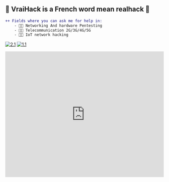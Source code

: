 ## 🎄 VraiHack is a French word mean realhack 🎄
```diff
++ Fields where you can ask me for help in:
    - 🐱‍💻 Networking And hardware Pentesting
    - 🐱‍💻 Telecommunication 2G/3G/4G/5G
    - 🐱‍💻 IoT network hacking
```
<!-- Actual text -->
[![2.1]][2]  [![1.1]][1]
<!-- Icons -->
[1.1]: https://img.shields.io/badge/Instagram-E4405F?style=for-the-badge&logo=instagram&logoColor=white
[2.1]: https://img.shields.io/badge/LinkedIn-0077B5?style=for-the-badge&logo=linkedin&logoColor=white
<!-- Links to your social media accounts -->
[1]: https://www.instagram.com/vraihack/
[2]: https://www.linkedin.com/in/hassan-profile/
[3]: https://www.scribd.com/user/282548159/VraiHack

 <iframe src="https://github.com/VraiHack" width="100%" height="400" frameborder="0" scrolling="no"></iframe>


